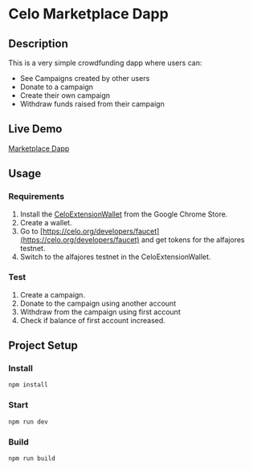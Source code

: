 # Celo Marketplace Dapp

## Description
This is a very simple crowdfunding dapp where users can:
* See Campaigns created by other users
* Donate to a campaign
* Create their own campaign
* Withdraw funds raised from their campaign

## Live Demo
[Marketplace Dapp](https://hexdee.github.io/ComeFundMe/)

## Usage

### Requirements
1. Install the [CeloExtensionWallet](https://chrome.google.com/webstore/detail/celoextensionwallet/kkilomkmpmkbdnfelcpgckmpcaemjcdh?hl=en) from the Google Chrome Store.
2. Create a wallet.
3. Go to [https://celo.org/developers/faucet](https://celo.org/developers/faucet) and get tokens for the alfajores testnet.
4. Switch to the alfajores testnet in the CeloExtensionWallet.

### Test
1. Create a campaign.
2. Donate to the campaign using another account
3. Withdraw from the campaign using first account
4. Check if balance of first account increased.


## Project Setup

### Install
```
npm install
```

### Start
```
npm run dev
```

### Build
```
npm run build